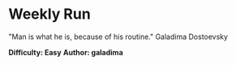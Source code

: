 # Weekly Run
"Man is what he is, because of his routine." Galadima Dostoevsky

**Difficulty: Easy**
**Author: galadima**
